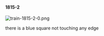 #### 1815-2
![train-1815-2-0.png](https://github.com/lil-lab/nlvr/raw/master/nlvr/train/images/19/train-1815-2-0.png "train-1815-2-0.png")

there is a blue square not touching any edge